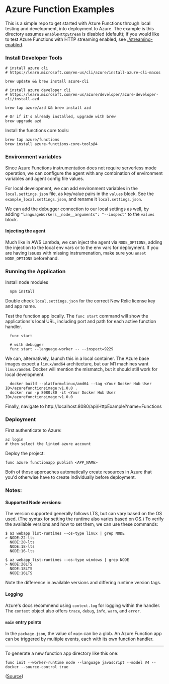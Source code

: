 # Azure Function Examples

This is a simple repo to get started with Azure Functions through local testing and development, into deployment to Azure. The example is this directory assumes `enableHttpStream` is disabled (default); if you would like to test Azure Functions with HTTP streaming enabled, see [./streaming-enabled](./streaming-enabled).

### Install Developer Tools

```
# install azure cli
# https://learn.microsoft.com/en-us/cli/azure/install-azure-cli-macos

brew update && brew install azure-cli

# install azure developer cli
# https://learn.microsoft.com/en-us/azure/developer/azure-developer-cli/install-azd

brew tap azure/azd && brew install azd

# Or if it's already installed, upgrade with brew
brew upgrade azd
```

Install the functions core tools:

```
brew tap azure/functions
brew install azure-functions-core-tools@4
```

### Environment variables

Since Azure Functions instrumentation does not require serverless mode operation, we can configure the agent with any combination of environment variables and agent config file values.

For local development, we can add environment variables in the `local.settings.json` file, as key/value pairs in the `values` block. See the `example_local.settings.json`, and rename it `local.settings.json`.

We can add the debugger connection to our local settings as well, by adding `"languageWorkers__node__arguments": "--inspect"` to the `values` block.

#### Injecting the agent

Much like in AWS Lambda, we can inject the agent via `NODE_OPTIONS`, adding the injection to the local env vars or to the env vars for deployment. If you are having issues with missing instrumenation, make sure you `unset NODE_OPTIONS` beforehand.

### Running the Application

Install node modules

```
  npm install
```

Double check `local.settings.json` for the correct New Relic license key and app name.

Test the function app locally. The `func start` command will show the applications's local URL, including port and path for each active function handler.

```
  func start
```

```
  # with debugger
  func start --language-worker -- --inspect=9229 
```

We can, alternatively, launch this in a local container. The Azure base images expect a `linux/amd64` architecture, but our M1 machines want `linux/amd64`. Docker will mention the mismatch, but it should still work for local development.

```
  docker build --platform=linux/amd64 --tag <Your Docker Hub User ID>/azurefunctionsimage:v1.0.0 .
  docker run -p 8080:80 -it <Your Docker Hub User ID>/azurefunctionsimage:v1.0.0
```

Finally, navigate to http://localhost:8080/api/HttpExample?name=Functions

### Deployment

First authenticate to Azure:

```
az login
# then select the linked azure account
```

Deploy the project:

```
func azure functionapp publish <APP_NAME>
```

Both of those approaches automatically create resources in Azure that you'd otherwise have to create individually before deployment.

### Notes:

#### Supported Node versions:

The version supported generally follows LTS, but can vary based on the OS used. (The syntax for setting the runtime also varies based on OS.) To verify the available versions and how to set them, we can use these commands:

```
$ az webapp list-runtimes --os-type linux | grep NODE
> NODE:22-lts
  NODE:20-lts
  NODE:18-lts
  NODE:16-lts

$ az webapp list-runtimes --os-type windows | grep NODE
> NODE:20LTS
  NODE:18LTS
  NODE:16LTS
```

Note the difference in available versions and differing runtime version tags.

#### Logging

Azure's docs recommend using `context.log` for logging within the handler. The `context` object also offers `trace`, `debug`, `info`, `warn`, and `error`.

#### `main` entry points

In the `package.json`, the value of `main` can be a glob. An Azure Function app can be triggered by multiple events, each with its own function handler.

---

To generate a new function app directory like this one:

```
func init --worker-runtime node --language javascript --model V4 --docker --source-control true 
```

([Source](https://learn.microsoft.com/en-us/azure/azure-functions/functions-deploy-container-apps?tabs=acr%2Cbash&pivots=programming-language-javascript))

